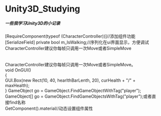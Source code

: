 # Unity3D_Studying
##### 一些我学习Unity3D的小记录<br />
[RequireComponent(typeof (CharacterController))]//添加组件功能<br />
[SerializeField] private bool m_IsWalking;//序列化在ui界面显示，方便调试<br />
CharacterController建议你每帧只调用一次Move或者SimpleMove<br />
<br />
<br />
CharacterController建议你每帧只调用一次Move或者SimpleMove。
<br />void OnGUI()
<br />    {
<br />        GUI.Box(new Rect(10, 40, hearlthBarLenth, 20), curHealth + "/" + maxHealth);
<br />    }
GameObject go = GameObject.FindGameObjectWithTag("player");<br />
GameObject[] go = GameObject.FindGameObjectsWithTag("player");或者直接find名称<br />
GetComponent<Renderer>().material//动态设置组件属性<br />
